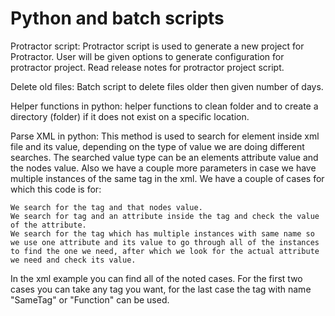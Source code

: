 # Python and batch scripts


Protractor script:
Protractor script is used to generate a new project for Protractor.
User will be given options to generate configuration for protractor project.
Read release notes for protractor project script.

Delete old files:
Batch script to delete files older then given number of days.

Helper functions in python:
helper functions to clean folder and to create a directory (folder) if it does not exist on a specific location.

Parse XML in python:
This method is used to search for element inside xml file and its value, depending on the type of value we are doing different searches. The searched value type can be an elements attribute value and the nodes value. Also we have a couple more parameters in case we have multiple instances of the same tag in the xml.
We have a couple of cases for which this code is for:

    We search for the tag and that nodes value.
    We search for tag and an attribute inside the tag and check the value of the attribute.
    We search for the tag which has multiple instances with same name so we use one attribute and its value to go through all of the instances to find the one we need, after which we look for the actual attribute we need and check its value.

In the xml example you can find all of the noted cases. For the first two cases you can take any tag you want, for the last case the tag with name "SameTag" or "Function" can be used. 
